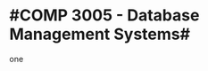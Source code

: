 #COMP 3005 - Database Management Systems#
============================================

<bi> one <bi>


